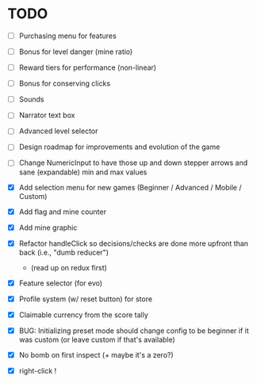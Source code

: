 # TODO

- [ ] Purchasing menu for features
- [ ] Bonus for level danger (mine ratio)
- [ ] Reward tiers for performance (non-linear)
- [ ] Bonus for conserving clicks
- [ ] Sounds
- [ ] Narrator text box
- [ ] Advanced level selector
- [ ] Design roadmap for improvements and evolution of the game
- [ ] Change NumericInput to have those up and down stepper arrows and sane (expandable) min and max values

- [X] Add selection menu for new games (Beginner / Advanced / Mobile / Custom)
- [X] Add flag and mine counter
- [X] Add mine graphic
- [X] Refactor handleClick so decisions/checks are done more upfront than back (i.e., "dumb reducer")
    - (read up on redux first)
- [X] Feature selector (for evo)
- [X] Profile system (w/ reset button) for store
- [X] Claimable currency from the score tally
- [X] BUG: Initializing preset mode should change config to be beginner if it was custom (or leave custom if that's available)
- [X] No bomb on first inspect (+ maybe it's a zero?)
- [X] right-click !

